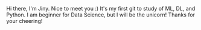 Hi there, I'm Jiny. Nice to meet you :) It's my first git to study of ML, DL, and Python.
I am beginner for Data Science, but I will be the unicorn! Thanks for your cheering!
